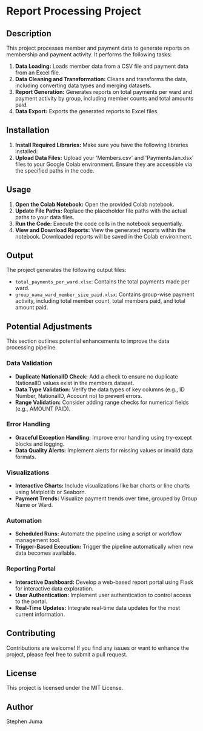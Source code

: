 # Report Processing Project

## Description

This project processes member and payment data to generate reports on membership and payment activity. It performs the following tasks:

1. **Data Loading:** Loads member data from a CSV file and payment data from an Excel file.
2. **Data Cleaning and Transformation:** Cleans and transforms the data, including converting data types and merging datasets.
3. **Report Generation:** Generates reports on total payments per ward and payment activity by group, including member counts and total amounts paid.
4. **Data Export:** Exports the generated reports to Excel files.

## Installation

1. **Install Required Libraries:** Make sure you have the following libraries installed:
2. **Upload Data Files:** Upload your 'Members.csv' and 'PaymentsJan.xlsx' files to your Google Colab environment. Ensure they are accessible via the specified paths in the code.

## Usage

1. **Open the Colab Notebook:** Open the provided Colab notebook.
2. **Update File Paths:** Replace the placeholder file paths with the actual paths to your data files.
3. **Run the Code:** Execute the code cells in the notebook sequentially.
4. **View and Download Reports:** View the generated reports within the notebook. Downloaded reports will be saved in the Colab environment.

## Output

The project generates the following output files:

- `total_payments_per_ward.xlsx`: Contains the total payments made per ward.
- `group_nama_ward_member_size_paid.xlsx`: Contains group-wise payment activity, including total member count, total members paid, and total amount paid.

## Potential Adjustments

This section outlines potential enhancements to improve the data processing pipeline.

### Data Validation

* **Duplicate NationalID Check:** Add a check to ensure no duplicate NationalID values exist in the members dataset.
* **Data Type Validation:** Verify the data types of key columns (e.g., ID Number, NationalID, Account no) to prevent errors.
* **Range Validation:** Consider adding range checks for numerical fields (e.g., AMOUNT PAID).

### Error Handling

* **Graceful Exception Handling:** Improve error handling using try-except blocks and logging.
* **Data Quality Alerts:** Implement alerts for missing values or invalid data formats.

### Visualizations

* **Interactive Charts:** Include visualizations like bar charts or line charts using Matplotlib or Seaborn.
* **Payment Trends:** Visualize payment trends over time, grouped by Group Name or Ward.

### Automation

* **Scheduled Runs:** Automate the pipeline using a script or workflow management tool.
* **Trigger-Based Execution:** Trigger the pipeline automatically when new data becomes available.

### Reporting Portal

* **Interactive Dashboard:** Develop a web-based report portal using Flask for interactive data exploration.
* **User Authentication:** Implement user authentication to control access to the portal.
* **Real-Time Updates:** Integrate real-time data updates for the most current information.

## Contributing

Contributions are welcome! If you find any issues or want to enhance the project, please feel free to submit a pull request.

## License

This project is licensed under the MIT License.

## Author

Stephen Juma

